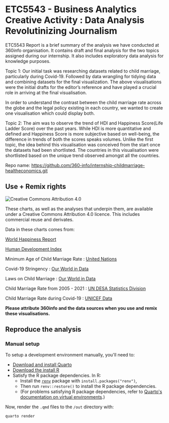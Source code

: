 # ETC5543 - Business Analytics Creative Activity : Data Analysis Revolutinizing Journalism

ETC5543 Report is a brief summary of the analysis we have conducted at 360info organisation. It contains draft and final analysis for the two topics assigned during our internship. It also includes exploratory data analysis for knowledge purposes.

Topic 1: Our initial task was researching datasets related to child marriage, particularly during Covid-19. Followed by data wrangling for tidying data and combining datasets for the final visualization. The above visualisations were the initial drafts for the editor’s reference and have played a crucial role in arriving at the final visualisation.

In order to understand the contrast between the child marriage rate across the globe and the legal policy existing in each country, we wanted to create one visualisation which could display both. 

Topic 2: The aim was to observe the trend of HDI and Happiness Score(Life Ladder Score) over the past years. While HDI is more quantitative and defined and Happiness Score is more subjective based on well-being, the difference in trends of both the scores speaks volumes. Unlike the first topic, the idea behind this visualisation was conceived from the start once the datasets had been shortlisted. The countries in this visualisation were shortlisted based on the unique trend observed amongst all the countries.

Repo name: https://github.com/360-info/internship-childmarriage-healtheconomics.git

## Use + Remix rights

![[Creative Commons Attribution 4.0](https://creativecommons.org/licenses/by/4.0)](https://mirrors.creativecommons.org/presskit/buttons/80x15/png/by.png)

These charts, as well as the analyses that underpin them, are available under a Creative Commons Attribution 4.0 licence. This includes commercial reuse and derivates.

<!-- Do any of the data sources fall under a different licence? If so, describe the licence and which parts of the data fall under it here! if most of it does, change the above and replace LICENCE.md too -->

Data in these charts comes from:

[World Happiness Report](https://worldhappiness.report/ed/2022/)

[Human Development Index](https://hdr.undp.org/data-center/human-development-index#/indicies/HDI)

Minimum Age of Child Marriage Rate : [United Nations](https://gender-data-hub-2-undesa.hub.arcgis.com/datasets/8ba8255a4ba047fcb0e6dbe8041a0eb0/explore)

Covid-19 Stringency : [Our World in Data](https://ourworldindata.org/metrics-explained-covid19-stringency-index)

Laws on Child Marriage : [Our World in Data](https://ourworldindata.org/grapher/laws-on-child-marriage)

Child Marriage Rate from 2005 - 2021 : [UN DESA Statistics Division](https://unstats-undesa.opendata.arcgis.com/datasets/undesa::indicator-5-3-1-proportion-of-women-aged-20-24-years-who-were-married-or-in-a-union-before-age-18-percent/explore?location=2.960853%2C1.735981%2C2.67)

Child Marriage Rate during Covid-19 : [UNICEF Data](https://data.unicef.org/resources/data_explorer/unicef_f/?ag=UNICEF&df=GLOBAL_DATAFLOW&ver=1.0&dq=.PT_F_20-24_MRD_U15+PT_F_20-24_MRD_U18+PT_F_15-19_MRD..&startPeriod=2016&endPeriod=2022)

**Please attribute 360info and the data sources when you use and remix these visualisations.**

## Reproduce the analysis

### Manual setup

To setup a development environment manually, you'll need to:

- [Download and install Quarto](https://quarto.org/docs/get-started)
- [Download the install R](https://www.r-project.org)
- Satisfy the R package dependencies. In R:
  * Install the [`renv`](https://rstudio.github.io/renv) package with `install.packages("renv")`,
  * Then run `renv::restore()` to install the R package dependencies.
  * (For problems satisfying R package dependencies, refer to [Quarto's documentation on virtual environments](https://quarto.org/docs/projects/virtual-environments.html).)

Now, render the `.qmd` files to the `/out` directory with:

```sh
quarto render
```
